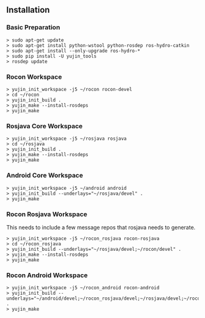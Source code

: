 ## Installation

### Basic Preparation

```
> sudo apt-get update
> sudo apt-get install python-wstool python-rosdep ros-hydro-catkin
> sudo apt-get install --only-upgrade ros-hydro-*
> sudo pip install -U yujin_tools
> rosdep update
```

### Rocon Workspace

```
> yujin_init_workspace -j5 ~/rocon rocon-devel
> cd ~/rocon
> yujin_init_build .
> yujin_make --install-rosdeps
> yujin_make
```

### Rosjava Core Workspace


```
> yujin_init_workspace -j5 ~/rosjava rosjava
> cd ~/rosjava
> yujin_init_build .
> yujin_make --install-rosdeps
> yujin_make
```

### Android Core Workspace

```
> yujin_init_workspace -j5 ~/android android
> yujin_init_build --underlays="~/rosjava/devel" .
> yujin_make
```

### Rocon Rosjava Workspace

This needs to include a few message repos that rosjava needs to generate.

```
> yujin_init_workspace -j5 ~/rocon_rosjava rocon-rosjava
> cd ~/rocon_rosjava
> yujin_init_build --underlays="~/rosjava/devel;~/rocon/devel" .
> yujin_make --install-rosdeps
> yujin_make
```

### Rocon Android Workspace

```
> yujin_init_workspace -j5 ~/rocon_android rocon-android
> yujin_init_build --underlays="~/android/devel;~/rocon_rosjava/devel;~/rosjava/devel;~/rocon/devel" .
> yujin_make
```
